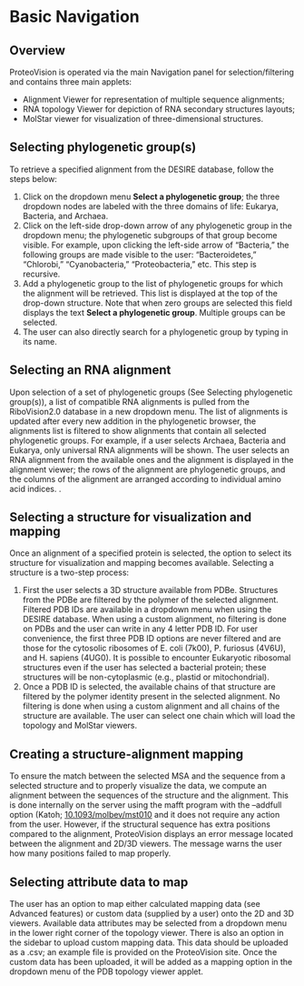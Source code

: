 # Basic Navigation 

## Overview
ProteoVision is operated via the main Navigation panel for selection/filtering and contains three main applets:
- Alignment Viewer for representation of multiple sequence alignments; 
- RNA topology Viewer for depiction of RNA secondary structures layouts; 
- MolStar viewer for visualization of three-dimensional structures. 


## Selecting phylogenetic group(s) 
To retrieve a specified alignment from the DESIRE database, follow the steps below: 

1. Click on the dropdown menu **Select a phylogenetic group**; the three dropdown nodes are labeled with the three domains of life: Eukarya, Bacteria, and Archaea.
2. Click on the left-side drop-down arrow of any phylogenetic group in the dropdown menu; the phylogenetic subgroups of that group become visible. For example, upon clicking the left-side arrow of “Bacteria,” the following groups are made visible to the user: “Bacteroidetes,” “Chlorobi,” “Cyanobacteria,” “Proteobacteria,” etc. This step is recursive.
3. Add a phylogenetic group to the list of phylogenetic groups for which the alignment will be retrieved. This list is displayed at the top of the drop-down structure. Note that when zero groups are selected this field displays the text **Select a phylogenetic group**. Multiple groups can be selected.
4. The user can also directly search for a phylogenetic group by typing in its name.

## Selecting an RNA alignment
Upon selection of a set of phylogenetic groups (See Selecting phylogenetic group(s)), a list of compatible RNA alignments is pulled from the RiboVision2.0 database in a new dropdown menu. The list of alignments is updated after every new addition in the phylogenetic browser, the alignments list is filtered to show alignments that contain all selected phylogenetic groups. For example, if a user selects Archaea, Bacteria and Eukarya, only universal RNA alignments will be shown. The user selects an RNA alignment from the available ones and the alignment is displayed in the alignment viewer; the rows of the alignment are phylogenetic groups, and the columns of the alignment are arranged according to individual amino acid indices. .

## Selecting a structure for visualization and mapping
Once an alignment of a specified protein is selected, the option to select its structure for visualization and mapping becomes available. Selecting a structure is a two-step process:

1. First the user selects a 3D structure available from PDBe. Structures from the PDBe are filtered by the polymer of the selected alignment. Filtered PDB IDs are available in a dropdown menu when using the DESIRE database. When using a custom alignment, no filtering is done on PDBs and the user can write in any 4 letter PDB ID. For user convenience, the first three PDB ID options are never filtered and are those for the cytosolic ribosomes of E. coli (7k00), P. furiosus (4V6U), and H. sapiens (4UG0). It is possible to encounter Eukaryotic ribosomal structures even if the user has selected a bacterial protein; these structures will be non-cytoplasmic (e.g., plastid or mitochondrial).
2. Once a PDB ID is selected, the available chains of that structure are filtered by the polymer identity present in the selected alignment. No filtering is done when using a custom alignment and all chains of the structure are available. The user can select one chain which will load the topology and MolStar viewers. 

## Creating a structure-alignment mapping
To ensure the match between the selected MSA and the sequence from a selected structure and to properly visualize the data, we compute an alignment between the sequences of the structure and the alignment. This is done internally on the server using the mafft program with the –addfull option (Katoh; [10.1093/molbev/mst010](https://doi.org/10.1093/molbev/mst010) and it does not require any action from the user. However, if the structural sequence has extra positions compared to the alignment, ProteoVision displays an error message located between the alignment and 2D/3D viewers. The message warns the user how many positions failed to map properly.

## Selecting attribute data to map
The user has an option to map either calculated mapping data (see Advanced features) or custom data (supplied by a user) onto the 2D and 3D viewers. Available data attributes may be selected from a dropdown menu in the lower right corner of the topology viewer. There is also an option in the sidebar to upload custom mapping data. This data should be uploaded as a .csv; an example file is provided on the ProteoVision site. Once the custom data has been uploaded, it will be added as a mapping option in the dropdown menu of the PDB topology viewer applet. 
